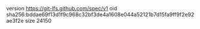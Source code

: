 version https://git-lfs.github.com/spec/v1
oid sha256:bddae69f13d1f9c968c32bf3de4a1608e044a52121b7d15fa9ff9f2e92ae3f2e
size 24150
